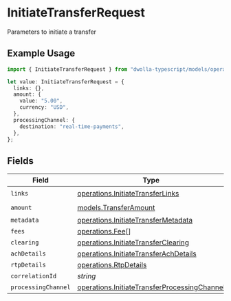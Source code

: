 # InitiateTransferRequest

Parameters to initiate a transfer

## Example Usage

```typescript
import { InitiateTransferRequest } from "dwolla-typescript/models/operations";

let value: InitiateTransferRequest = {
  links: {},
  amount: {
    value: "5.00",
    currency: "USD",
  },
  processingChannel: {
    destination: "real-time-payments",
  },
};
```

## Fields

| Field                                                                                                        | Type                                                                                                         | Required                                                                                                     | Description                                                                                                  |
| ------------------------------------------------------------------------------------------------------------ | ------------------------------------------------------------------------------------------------------------ | ------------------------------------------------------------------------------------------------------------ | ------------------------------------------------------------------------------------------------------------ |
| `links`                                                                                                      | [operations.InitiateTransferLinks](../../models/operations/initiatetransferlinks.md)                         | :heavy_check_mark:                                                                                           | N/A                                                                                                          |
| `amount`                                                                                                     | [models.TransferAmount](../../models/transferamount.md)                                                      | :heavy_check_mark:                                                                                           | N/A                                                                                                          |
| `metadata`                                                                                                   | [operations.InitiateTransferMetadata](../../models/operations/initiatetransfermetadata.md)                   | :heavy_minus_sign:                                                                                           | N/A                                                                                                          |
| `fees`                                                                                                       | [operations.Fee](../../models/operations/fee.md)[]                                                           | :heavy_minus_sign:                                                                                           | N/A                                                                                                          |
| `clearing`                                                                                                   | [operations.InitiateTransferClearing](../../models/operations/initiatetransferclearing.md)                   | :heavy_minus_sign:                                                                                           | N/A                                                                                                          |
| `achDetails`                                                                                                 | [operations.InitiateTransferAchDetails](../../models/operations/initiatetransferachdetails.md)               | :heavy_minus_sign:                                                                                           | N/A                                                                                                          |
| `rtpDetails`                                                                                                 | [operations.RtpDetails](../../models/operations/rtpdetails.md)                                               | :heavy_minus_sign:                                                                                           | N/A                                                                                                          |
| `correlationId`                                                                                              | *string*                                                                                                     | :heavy_minus_sign:                                                                                           | N/A                                                                                                          |
| `processingChannel`                                                                                          | [operations.InitiateTransferProcessingChannel](../../models/operations/initiatetransferprocessingchannel.md) | :heavy_minus_sign:                                                                                           | N/A                                                                                                          |